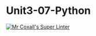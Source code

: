 # Unit3-07-Python
[![Mr Coxall's Super Linter](https://github.com/ICS3U-C-Programming-Remy-S/Unit3-07-Python/workflows/Mr%20Coxall's%20Super%20Linter/badge.svg)](https://github.com/ICS3U-C-Programming-Remy-S/Unit3-07-Python/actions/)
